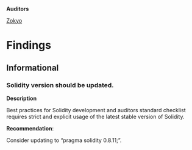 **Auditors**

[Zokyo](https://x.com/zokyo_io)

# Findings

## Informational

### Solidity version should be updated.

**Description**

Best practices for Solidity development and auditors standard checklist requires strict and
explicit usage of the latest stable version of Solidity.

**Recommendation**:

Consider updating to “pragma solidity 0.8.11;”.
